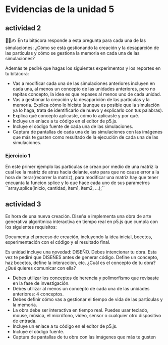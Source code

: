 # Evidencias de la unidad 5

## actividad 2

🧐🧪✍️ En tu bitácora responde a esta pregunta para cada una de las simulaciones: ¿Cómo se está gestionando la creación y la desaparción de las partículas y cómo se gestiona la memoria en cada una de las simulaciones?

Además te pediré que hagas los siguientes experimentos y los reportes en tu bitácora:

* Vas a modificar cada una de las simulaciones anteriores incluyen en cada una, al menos un concepto de las unidades anteriores, pero no repitas concepto, la idea es que repases al menos uno de cada unidad.
* Vas a gestionar la creación y la desaparición de las partículas y la memoria. Explica cómo lo hiciste (aunque es posible que la simulación ya lo haga, trata de identificarlo de nuevo y explicarlo con tus palabras).
* Explica qué concepto aplicaste, cómo lo aplicaste y por qué.
* Incluye un enlace a tu código en el editor de p5.js.
* Incluye el código fuente de cada una de las simulaciones.
* Captura de pantallas de cada una de las simulaciones con las imágenes que más te gusten como resultado de la ejecución de cada una de las simulaciones.

### Ejercicio 1

En este primer ejemplo las particulas se crean por medio de una matriz la cual lee la matriz de atras hacia delante, esto para que no cause error a la hora de iterar(recorrer la matriz), para modificar una matriz hay que tener encuanta la funcion splice y lo que hace cada uno de sus parametros ´´array.splice(inicio, cantidad, item1, item2, ...);´´

## actividad 3

Es hora de una nueva creación. Diseña e implementa una obra de arte generativa algorítmica interactiva en tiempo real en p5.js que cumpla con los siguientes requisitos:

Documenta el proceso de creación, incluyendo la idea inicial, bocetos, experimentación con el código y el resultado final.

Es unidad incluye una novedad: DISEÑO. Debes intencionar tu obra. Esta vez te pediré que DISEÑES antes de generar código. Define un concepto, haz bocetos, define la interacción, etc. ¿Cuál es el concepto de tu obra? ¿Qué quieres comunicar con ella?
* Debes utilizar los conceptos de herencia y polimorfismo que revisaste en la fase de investigación.
* Debes utilizar al menos un concepto de cada una de las unidades anteriores: 4 conceptos.
* Debes definir cómo vas a gestionar el tiempo de vida de las partículas y la memoria.
* La obra debe ser interactiva en tiempo real. Puedes usar teclado, mouse, música, el micrófono, video, sensor o cualquier otro dispositivo de entrada.
* Incluye un enlace a tu código en el editor de p5.js.
* Incluye el código fuente.
* Captura de pantallas de tu obra con las imágenes que más te gusten

